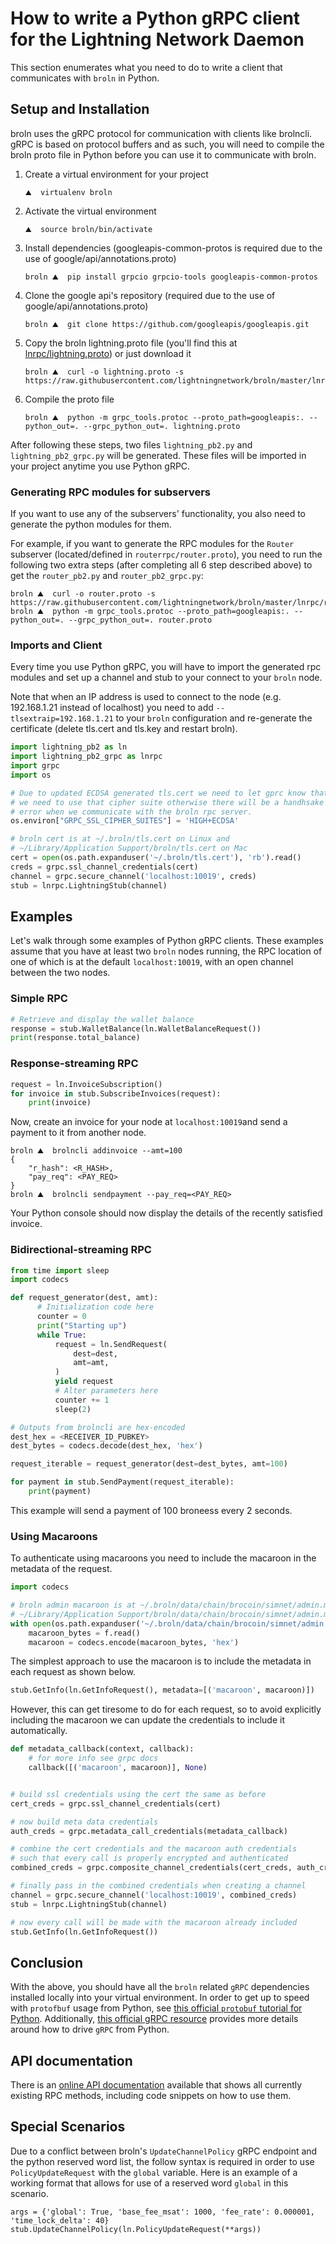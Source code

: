 # How to write a Python gRPC client for the Lightning Network Daemon

This section enumerates what you need to do to write a client that communicates
with `broln` in Python.

## Setup and Installation

broln uses the gRPC protocol for communication with clients like brolncli. gRPC is
based on protocol buffers and as such, you will need to compile the broln proto
file in Python before you can use it to communicate with broln.

1. Create a virtual environment for your project
    ```shell
    ⛰  virtualenv broln
    ```
2. Activate the virtual environment
    ```shell
    ⛰  source broln/bin/activate
    ```
3. Install dependencies (googleapis-common-protos is required due to the use of
  google/api/annotations.proto)
    ```shell
    broln ⛰  pip install grpcio grpcio-tools googleapis-common-protos
    ```
4. Clone the google api's repository (required due to the use of
  google/api/annotations.proto)
    ```shell
    broln ⛰  git clone https://github.com/googleapis/googleapis.git
    ```
5. Copy the broln lightning.proto file (you'll find this at
  [lnrpc/lightning.proto](https://github.com/brronsuite/broln/blob/master/lnrpc/lightning.proto))
  or just download it
    ```shell
    broln ⛰  curl -o lightning.proto -s https://raw.githubusercontent.com/lightningnetwork/broln/master/lnrpc/lightning.proto
    ```
6. Compile the proto file
    ```shell
    broln ⛰  python -m grpc_tools.protoc --proto_path=googleapis:. --python_out=. --grpc_python_out=. lightning.proto
    ```

After following these steps, two files `lightning_pb2.py` and
`lightning_pb2_grpc.py` will be generated. These files will be imported in your
project anytime you use Python gRPC.

### Generating RPC modules for subservers

If you want to use any of the subservers' functionality, you also need to
generate the python modules for them.

For example, if you want to generate the RPC modules for the `Router` subserver
(located/defined in `routerrpc/router.proto`), you need to run the following two
extra steps (after completing all 6 step described above) to get the
`router_pb2.py` and `router_pb2_grpc.py`:

```shell
broln ⛰  curl -o router.proto -s https://raw.githubusercontent.com/lightningnetwork/broln/master/lnrpc/routerrpc/router.proto
broln ⛰  python -m grpc_tools.protoc --proto_path=googleapis:. --python_out=. --grpc_python_out=. router.proto
```

### Imports and Client

Every time you use Python gRPC, you will have to import the generated rpc modules
and set up a channel and stub to your connect to your `broln` node.

Note that when an IP address is used to connect to the node (e.g. 192.168.1.21 instead of localhost) you need to add `--tlsextraip=192.168.1.21` to your `broln` configuration and re-generate the certificate (delete tls.cert and tls.key and restart broln).

```python
import lightning_pb2 as ln
import lightning_pb2_grpc as lnrpc
import grpc
import os

# Due to updated ECDSA generated tls.cert we need to let gprc know that
# we need to use that cipher suite otherwise there will be a handhsake
# error when we communicate with the broln rpc server.
os.environ["GRPC_SSL_CIPHER_SUITES"] = 'HIGH+ECDSA'

# broln cert is at ~/.broln/tls.cert on Linux and
# ~/Library/Application Support/broln/tls.cert on Mac
cert = open(os.path.expanduser('~/.broln/tls.cert'), 'rb').read()
creds = grpc.ssl_channel_credentials(cert)
channel = grpc.secure_channel('localhost:10019', creds)
stub = lnrpc.LightningStub(channel)
```

## Examples

Let's walk through some examples of Python gRPC clients. These examples assume
that you have at least two `broln` nodes running, the RPC location of one of which
is at the default `localhost:10019`, with an open channel between the two nodes.

### Simple RPC

```python
# Retrieve and display the wallet balance
response = stub.WalletBalance(ln.WalletBalanceRequest())
print(response.total_balance)
```

### Response-streaming RPC

```python
request = ln.InvoiceSubscription()
for invoice in stub.SubscribeInvoices(request):
    print(invoice)
```

Now, create an invoice for your node at `localhost:10019`and send a payment to
it from another node.
```shell
broln ⛰  brolncli addinvoice --amt=100
{
	"r_hash": <R_HASH>,
	"pay_req": <PAY_REQ>
}
broln ⛰  brolncli sendpayment --pay_req=<PAY_REQ>
```

Your Python console should now display the details of the recently satisfied
invoice.

### Bidirectional-streaming RPC

```python
from time import sleep
import codecs

def request_generator(dest, amt):
      # Initialization code here
      counter = 0
      print("Starting up")
      while True:
          request = ln.SendRequest(
              dest=dest,
              amt=amt,
          )
          yield request
          # Alter parameters here
          counter += 1
          sleep(2)

# Outputs from brolncli are hex-encoded
dest_hex = <RECEIVER_ID_PUBKEY>
dest_bytes = codecs.decode(dest_hex, 'hex')

request_iterable = request_generator(dest=dest_bytes, amt=100)

for payment in stub.SendPayment(request_iterable):
    print(payment)
```
This example will send a payment of 100 broneess every 2 seconds.

### Using Macaroons

To authenticate using macaroons you need to include the macaroon in the metadata of the request.

```python
import codecs

# broln admin macaroon is at ~/.broln/data/chain/brocoin/simnet/admin.macaroon on Linux and
# ~/Library/Application Support/broln/data/chain/brocoin/simnet/admin.macaroon on Mac
with open(os.path.expanduser('~/.broln/data/chain/brocoin/simnet/admin.macaroon'), 'rb') as f:
    macaroon_bytes = f.read()
    macaroon = codecs.encode(macaroon_bytes, 'hex')
```

The simplest approach to use the macaroon is to include the metadata in each request as shown below.

```python
stub.GetInfo(ln.GetInfoRequest(), metadata=[('macaroon', macaroon)])
```

However, this can get tiresome to do for each request, so to avoid explicitly including the macaroon we can update the credentials to include it automatically.

```python
def metadata_callback(context, callback):
    # for more info see grpc docs
    callback([('macaroon', macaroon)], None)


# build ssl credentials using the cert the same as before
cert_creds = grpc.ssl_channel_credentials(cert)

# now build meta data credentials
auth_creds = grpc.metadata_call_credentials(metadata_callback)

# combine the cert credentials and the macaroon auth credentials
# such that every call is properly encrypted and authenticated
combined_creds = grpc.composite_channel_credentials(cert_creds, auth_creds)

# finally pass in the combined credentials when creating a channel
channel = grpc.secure_channel('localhost:10019', combined_creds)
stub = lnrpc.LightningStub(channel)

# now every call will be made with the macaroon already included
stub.GetInfo(ln.GetInfoRequest())
```


## Conclusion

With the above, you should have all the `broln` related `gRPC` dependencies
installed locally into your virtual environment. In order to get up to speed
with `protofbuf` usage from Python, see [this official `protobuf` tutorial for
Python](https://developers.google.com/protocol-buffers/docs/pythontutorial).
Additionally, [this official gRPC
resource](http://www.grpc.io/docs/tutorials/basic/python.html) provides more
details around how to drive `gRPC` from Python.

## API documentation

There is an [online API documentation](https://api.lightning.community?python)
available that shows all currently existing RPC methods, including code snippets
on how to use them.

## Special Scenarios

Due to a conflict between broln's `UpdateChannelPolicy` gRPC endpoint and the python reserved word list, the follow syntax is required in order to use `PolicyUpdateRequest` with the `global` variable.
Here is an example of a working format that allows for use of a reserved word `global` in this scenario.

```
args = {'global': True, 'base_fee_msat': 1000, 'fee_rate': 0.000001, 'time_lock_delta': 40}
stub.UpdateChannelPolicy(ln.PolicyUpdateRequest(**args))
```